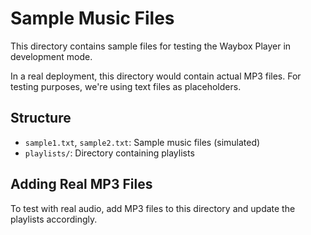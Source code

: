 # Sample Music Files

This directory contains sample files for testing the Waybox Player in development mode.

In a real deployment, this directory would contain actual MP3 files. For testing purposes, we're using text files as placeholders.

## Structure

- `sample1.txt`, `sample2.txt`: Sample music files (simulated)
- `playlists/`: Directory containing playlists

## Adding Real MP3 Files

To test with real audio, add MP3 files to this directory and update the playlists accordingly.
